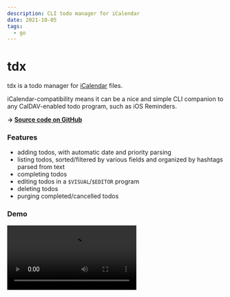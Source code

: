 ```yaml
---
description: CLI todo manager for iCalendar
date: 2021-10-05
tags:
  - go
---
```


# tdx

tdx is a todo manager for [iCalendar](https://en.wikipedia.org/wiki/ICalendar)
files.

iCalendar-compatibility means it can be a nice and simple CLI companion to any
CalDAV-enabled todo program, such as iOS Reminders.

**-> [Source code on GitHub](https://github.com/kkga/tdx)**

### Features

- adding todos, with automatic date and priority parsing
- listing todos, sorted/filtered by various fields and organized by hashtags
  parsed from text
- completing todos
- editing todos in a `$VISUAL`/`$EDITOR` program
- deleting todos
- purging completed/cancelled todos

### Demo

<video class="full-bleed" controls autoplay>
  <source src='/img/projects/tdx.mp4'>
</video>
